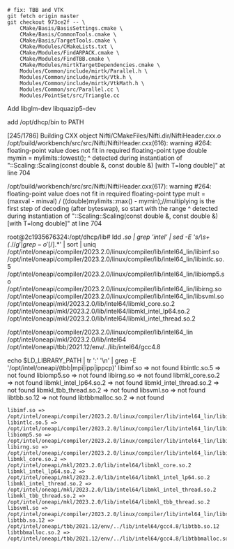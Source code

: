     # fix: TBB and VTK
    git fetch origin master
    git checkout 973ce2f -- \
        CMake/Basis/BasisSettings.cmake \
        CMake/Basis/CommonTools.cmake \
        CMake/Basis/TargetTools.cmake \
        CMake/Modules/CMakeLists.txt \
        CMake/Modules/FindARPACK.cmake \
        CMake/Modules/FindTBB.cmake \
        CMake/Modules/mirtkTargetDependencies.cmake \
        Modules/Common/include/mirtk/Parallel.h \
        Modules/Common/include/mirtk/Vtk.h \
        Modules/Common/include/mirtk/VtkMath.h \
        Modules/Common/src/Parallel.cc \
        Modules/PointSet/src/Triangle.cc



Add libglm-dev libquazip5-dev

add /opt/dhcp/bin to PATH

[245/1786] Building CXX object Nifti/CMakeFiles/Nifti.dir/NiftiHeader.cxx.o
/opt/build/workbench/src/src/Nifti/NiftiHeader.cxx(616): warning #264: floating-point value does not fit in required floating-point type
              double mymin = mylimits::lowest();
                             ^
          detected during instantiation of "<unnamed>::Scaling<T>::Scaling(const double &, const double &) [with T=long double]" at line 704

/opt/build/workbench/src/src/Nifti/NiftiHeader.cxx(617): warning #264: floating-point value does not fit in required floating-point type
              mult = (maxval - minval) / ((double)mylimits::max() - mymin);//multiplying is the first step of decoding (after byteswap), so start with the range
                                          ^
          detected during instantiation of "<unnamed>::Scaling<T>::Scaling(const double &, const double &) [with T=long double]" at line 704

root@2c1935676324:/opt/dhcp/lib# ldd *.so | grep 'intel' | sed -E 's/\s+\(.*$//g' | grep -o '[/].*$' | sort | uniq
/opt/intel/oneapi/compiler/2023.2.0/linux/compiler/lib/intel64_lin/libimf.so
/opt/intel/oneapi/compiler/2023.2.0/linux/compiler/lib/intel64_lin/libintlc.so.5
/opt/intel/oneapi/compiler/2023.2.0/linux/compiler/lib/intel64_lin/libiomp5.so
/opt/intel/oneapi/compiler/2023.2.0/linux/compiler/lib/intel64_lin/libirng.so
/opt/intel/oneapi/compiler/2023.2.0/linux/compiler/lib/intel64_lin/libsvml.so
/opt/intel/oneapi/mkl/2023.2.0/lib/intel64/libmkl_core.so.2
/opt/intel/oneapi/mkl/2023.2.0/lib/intel64/libmkl_intel_lp64.so.2
/opt/intel/oneapi/mkl/2023.2.0/lib/intel64/libmkl_intel_thread.so.2

/opt/intel/oneapi/compiler/2023.2.0/linux/compiler/lib/intel64_lin
/opt/intel/oneapi/mkl/2023.2.0/lib/intel64
/opt/intel/oneapi/tbb/2021.12/env/../lib/intel64/gcc4.8

 echo $LD_LIBRARY_PATH  | tr ':' '\n' | grep -E '/opt/intel/oneapi/(tbb|mpi|ipp|ippcp)'
    libimf.so => not found
    libintlc.so.5 => not found
    libiomp5.so => not found
    libirng.so => not found
    libmkl_core.so.2 => not found
    libmkl_intel_lp64.so.2 => not found
    libmkl_intel_thread.so.2 => not found
    libmkl_tbb_thread.so.2 => not found
    libsvml.so => not found
    libtbb.so.12 => not found
    libtbbmalloc.so.2 => not found

    libimf.so => /opt/intel/oneapi/compiler/2023.2.0/linux/compiler/lib/intel64_lin/libimf.so 
    libintlc.so.5 => /opt/intel/oneapi/compiler/2023.2.0/linux/compiler/lib/intel64_lin/libintlc.so.5 
    libiomp5.so => /opt/intel/oneapi/compiler/2023.2.0/linux/compiler/lib/intel64_lin/libiomp5.so 
    libirng.so => /opt/intel/oneapi/compiler/2023.2.0/linux/compiler/lib/intel64_lin/libirng.so 
    libmkl_core.so.2 => /opt/intel/oneapi/mkl/2023.2.0/lib/intel64/libmkl_core.so.2 
    libmkl_intel_lp64.so.2 => /opt/intel/oneapi/mkl/2023.2.0/lib/intel64/libmkl_intel_lp64.so.2 
    libmkl_intel_thread.so.2 => /opt/intel/oneapi/mkl/2023.2.0/lib/intel64/libmkl_intel_thread.so.2 
    libmkl_tbb_thread.so.2 => /opt/intel/oneapi/mkl/2023.2.0/lib/intel64/libmkl_tbb_thread.so.2 
    libsvml.so => /opt/intel/oneapi/compiler/2023.2.0/linux/compiler/lib/intel64_lin/libsvml.so 
    libtbb.so.12 => /opt/intel/oneapi/tbb/2021.12/env/../lib/intel64/gcc4.8/libtbb.so.12 
    libtbbmalloc.so.2 => /opt/intel/oneapi/tbb/2021.12/env/../lib/intel64/gcc4.8/libtbbmalloc.so.2 
